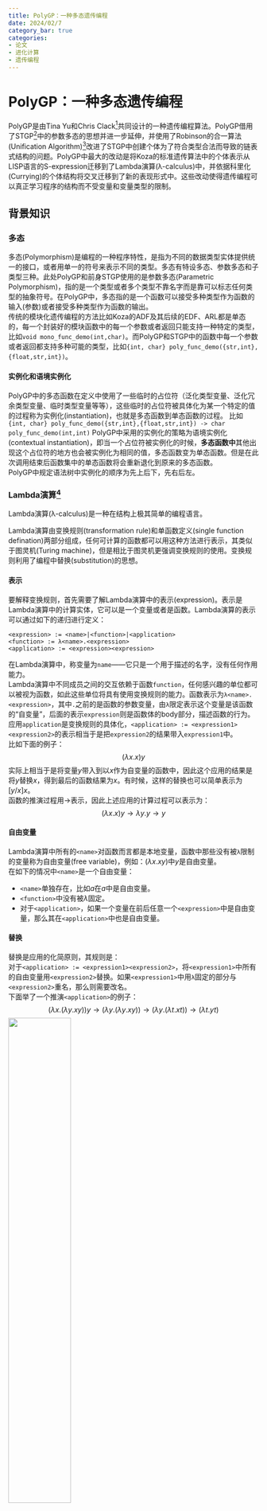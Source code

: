 ```yaml
---
title: PolyGP：一种多态遗传编程
date: 2024/02/7
category_bar: true
categories: 
- 论文
- 进化计算
- 遗传编程
---
```

# PolyGP：一种多态遗传编程
PolyGP是由Tina Yu和Chris Clack[^1]共同设计的一种遗传编程算法。PolyGP借用了STGP[^2]中的参数多态的思想并进一步延伸，并使用了Robinson的合一算法(Unification Algorithm)[^3]改进了STGP中创建个体为了符合类型合法而导致的链表式结构的问题。PolyGP中最大的改动是将Koza的标准遗传算法中的个体表示从LISP语言的S-expression迁移到了Lambda演算(λ-calculus)中，并依据科里化(Currying)的个体结构将交叉迁移到了新的表现形式中。这些改动使得遗传编程可以真正学习程序的结构而不受变量和变量类型的限制。  
[^1]: Tina Yu, Chris Clack., PolyGP: A Polymorphic Genetic Programming System in Haskell, 1998.  
[^2]: David J. Montana, Strongly Typed Genetic Programming, 1995.  
[^3]: Robinson, J. A. (1965). A machine-oriented logic based on the resolution principle. Journal of the ACM (JACM), 12(1), 23-41.  

## 背景知识
### 多态
多态(Polymorphism)是编程的一种程序特性，是指为不同的数据类型实体提供统一的接口，或者用单一的符号来表示不同的类型。多态有特设多态、参数多态和子类型三种。此处PolyGP和前身STGP使用的是参数多态(Parametric Polymorphism)，指的是一个类型或者多个类型不靠名字而是靠可以标志任何类型的抽象符号。在PolyGP中，多态指的是一个函数可以接受多种类型作为函数的输入(参数)或者接受多种类型作为函数的输出。  
传统的模块化遗传编程的方法比如Koza的ADF及其后续的EDF、ARL都是单态的，每一个封装好的模块函数中的每一个参数或者返回只能支持一种特定的类型，比如`void mono_func_demo(int,char)`。而PolyGP和STGP中的函数中每一个参数或者返回都支持多种可能的类型，比如`{int, char} poly_func_demo({str,int},{float,str,int})`。  

#### 实例化和语境实例化
PolyGP中的多态函数在定义中使用了一些临时的占位符（泛化类型变量、泛化冗余类型变量、临时类型变量等等），这些临时的占位符被具体化为某一个特定的值的过程称为实例化(instantiation)，也就是多态函数到单态函数的过程。
比如`{int, char} poly_func_demo({str,int},{float,str,int}) -> char poly_func_demo(int,int)`
PolyGP中采用的实例化的策略为语境实例化(contextual instantiation)，即当一个占位符被实例化的时候，**多态函数中**其他出现这个占位符的地方也会被实例化为相同的值，多态函数变为单态函数。但是在此次调用结束后函数集中的单态函数将会重新退化到原来的多态函数。  
PolyGP中规定语法树中实例化的顺序为先上后下，先右后左。  


### Lambda演算[^4]
Lambda演算(λ-calculus)是一种在结构上极其简单的编程语言。  
[^4]: Rual Rojas, A Tutorial Introduction to the Lambda Calculus, 2015.  

Lambda演算由变换规则(transformation rule)和单函数定义(single function defination)两部分组成，任何可计算的函数都可以用这种方法进行表示，其类似于图灵机(Turing machine)，但是相比于图灵机更强调变换规则的使用。变换规则利用了编程中替换(substitution)的思想。  

#### 表示
要解释变换规则，首先需要了解Lambda演算中的表示(expression)。表示是Lambda演算中的计算实体，它可以是一个变量或者是函数。Lambda演算的表示可以通过如下的递归进行定义：    

```
<expression> := <name>|<function>|<application>
<function> := λ<name>.<expression>
<application> := <expression><expression>
```
在Lambda演算中，称变量为`name`——它只是一个用于描述的名字，没有任何作用能力。  
Lambda演算中不同成员之间的交互依赖于函数`function`，任何感兴趣的单位都可以被视为函数，如此这些单位将具有使用变换规则的能力。函数表示为`λ<name>.<expression>`，其中`.`之前的是函数的参数变量，由`λ`限定表示这个变量是该函数的“自变量”，后面的表示`expression`则是函数体的body部分，描述函数的行为。  
应用`application`是变换规则的具体化，`<application> := <expression1><expression2>`的表示相当于是把`expression2`的结果带入`expression1`中。  
比如下面的例子：  
$$(λx.x)y$$
实际上相当于是将变量$y$带入到以$x$作为自变量的函数中，因此这个应用的结果是将$y$替换$x$，得到最后的函数结果为$x$。有时候，这样的替换也可以简单表示为$[y/x]x$。  
函数的推演过程用$→$表示，因此上述应用的计算过程可以表示为：
$$(λx.x)y→λy.y→y$$

#### 自由变量
Lambda演算中所有的`<name>`对函数而言都是本地变量，函数中那些没有被`λ`限制的变量称为自由变量(free variable)，例如：$(λx.xy)$中$y$是自由变量。  
在如下的情况中`<name>`是一个自由变量：  
- `<name>`单独存在，比如$a$在$a$中是自由变量。  
- `<function>`中没有被$λ$固定。  
- 对于`<application>`，如果一个变量在前后任意一个`<expression>`中是自由变量，那么其在`<application>`中也是自由变量。  

#### 替换
替换是应用的化简原则，其规则是：  
对于`<application> := <expression1><expression2>`，将`<expression1>`中所有的自由变量用`<expression2>`替换。如果`<expression1>`中用`λ`固定的部分与`<expression2>`重名，那么则需要改名。  
下面举了一个推演`<application>`的例子：  
$$(λx.(λy.xy))y→(λy.(λy.xy))→(λy.(λt.xt))→(λt.yt)$$
<img src = https://cdn.jsdelivr.net/gh/l61012345/Pic/img/20240207133137.png width=50%>  

### 科里化
柯里化(Currying)是把接受多个参数的函数变换成接受一个单一参数（最初函数的第一个参数）的函数，并且返回接受余下的参数而且返回结果的新函数的技术。 在直觉上，柯里化声称「如果你固定某些参数，你将得到接受余下参数的一个函数」。所以对于有两个变量的函数，如果固定了一个变量，就得到有一个变量的函数。 柯里化在理论计算机科学中提供了一种研究带有多个参数的函数的方式，尤其在只接受一个单一参数的lambda演算中。
例如，以下是一个柯里化的示例函数：

```javascript
var foo = function(a) {
    return function(b) {
        return a * a + b * b;
    }
}

// 调用上述函数：
var result = foo(3)(4); // 结果为 25
```

<img src=https://cdn.jsdelivr.net/gh/l61012345/Pic/img/20240207183428.png width=60%>  


### 有类型的Lambda演算
标准的Lambda演算是没有数据类型的，但是后续有若干学者用各种方式实现了有类型的Lambda演算(Typed Lambda calculus)。PolyGP中使用的是Hindley–Milner类型推论算法[^5]。  
[^5]: R.Milner. A Theory of Type Polymorphism in Programming. Journal of Computer and System Sciences, 1978.  

- `function`和`expression`的类型  
    在这种方法中，`name`、`function`和`expression`都具有类型，`function`和`expression`的类型表示为：  
    $$F1^{σ1→σ2}$$
    其中，$σ1$表示的是函数的参数类型；$σ2$表示的是函数的返回类型。  
    PolyGP的论文中使用了科里化的表示方法：  
    $$(F1^{σ1→σ2} ARG1^{σ1})^{σ2}$$
    其中$ARG1$是函数$F1$的参数。  
    使用科里化的表示方法的目的是为了更好的表示有多个参数的函数，如下面的函数$F2$拥有两个参数$ARG1$和$ARG2$，其类型分别为$σ1$和$σ2$，函数的返回类型为$σ3$，简单表示为：  
    $$F2^{σ1→σ2→σ3}$$
    展开表示为：  
    $$((F2^{σ1→σ2→σ3} ARG1^{σ1})^{σ2→σ3} ARG2^{σ2})^{σ3}$$

    函数的嵌套需要满足**子函数的返回类型应该是父函数的参数类型，如此才满足合法性**。比如上面的函数$F1$的返回类型正好满足$F2$中$ARG2$的类型，因此可以实现$F2$中嵌套$F1$：  
    $$((F2^{σ1→σ2→σ3} ARG1^{σ1})^{σ2→σ3} (F1^{σ1→σ2} ARG1^{σ1})^{σ2})^{σ3}$$

    这种表示方法可以被转换为树形结构，下图展示了上面的三个例子是如何被树形结构化的：  

    <img src = https://cdn.jsdelivr.net/gh/l61012345/Pic/img/20240207141506.png width=50%>  

- `application`的类型  
    应用`application`的类型可以根据`expression`的类型推理得出：  
    如果`expression1`有类型$σ1→σ2$，`expression2`有类型$σ1$，那么一个应用`<expression1><expression2>`的类型就应该是$σ2$。  

## 算法结构
PolyGP相比于标准GP最大的改进在于引入了类型系统(type system)，在种群初始化和遗传操作（下图中的evolvor和creator）两个阶段中用于保证所有的个体都是类型合法的。  
<img src=https://cdn.jsdelivr.net/gh/l61012345/Pic/img/20240207162313.png width=40%>   

## 种群初始化与个体表示
PolyGP中的个体表示为有类型的lambda演算的函数。种群初始化的过程中调用了类型系统来检查类的合法性。  

### 元素的类型
同STGP一样，端点集和函数集中的每一个元素（端点/基函数）都具有类型，PolyGP中的类型有如下5种：  
```
σ::τ        build in type
  |v        type variable
  |σ1→σ2    function type
  |[σ1]     list of elements all of type σ1
  |(σ1→σ2)  priority
  τ::int | string | bool | generic_i
  v::dummy_i | temperary_i
```

- 内置类型$τ$：比如`int`，`string`,`bool`等等，除此之外还有泛化类型`generic_i`
- 类型变量$v$：包括冗余类型变量和临时类型变量，以下会详述
- 函数的类型$σ_1→σ_2$：表示函数的类型，在[有类型的Lambda演算](#有类型的lambda演算)中已经介绍过
- 列表的类型$[σ_1]$表示列表中所有元素的类型都是$σ_1$
- 优先级$()$:用于表示类型推论的优先级  

#### 类型变量
此外，为了实现多态性，在PolyGP中引入了三种不同的类型变量用于在不同的阶段表示个体：  
- 泛化类型变量(generic type variable)  
  类型变量(type variable)是一种用于表示类型的变量，这个变量的具体值是某一种数据类型，比如`x -> int`。所谓泛化类型变量就是这个类型变量可以允许多种类型的具体值。泛化类型变量在进化的过程中永远不会被实例化，在进化的过程中会被看做是内置的类型。  
  泛化类型变量用于在进化过程中表示函数集中的多态函数的类型。  
- 冗余类型变量(dummy type variable)  
  冗余类型变量用于在构建个体中表示函数集或者端点集中多态函数的类型。在创建个体的过程中每一次用到含有冗余类型变量的函数时，都需要对冗余类型的变量进行实例化。  
  比如：已知函数集中的两个多态函数$f1$和$f2$的参数类型是一致的（或者两者的类型存在某种关联），但是并不对具体的参数类型值做限定，那么此时就用冗余类型变量$α$进行标记：$f1^{α→[\alpha]}$,$f2^{α→α}$。创建个体的过程中如果要调用这两个函数，那么$α$将会被实例化为具体的类型，比如$f1^{int→[int]}$,$f2^{int→int}$。  
  在冗余类型变量实例化的过程中，会根据父函数所要求的类型实例化为特定的类型；如果没有要求(比如父函数只对子函数的返回类型做要求，并未对参数类型进行限制)，子函数的冗余类型变量将会被实例化为临时变量。  
- 临时类型变量(temporary type variable)  
  临时变量会在遗传操作的过程中根据其中一个亲本的类型进行实例化。  
  需要在创建个体的过程中，如果需要一个冗余类型变量和一个临时类型变量类型相符(unify)，这个时候冗余类型变量会先实例化为一个特定的临时类型变量，之后再根据遗传操作实例化为其他的类型变量。  

{% note info %}  
多态的函数和端点会使用冗余类型变量来进行表示。但是如果函数和端点是程序的参数或者输出，那么则使用泛化类型变量。  
{% endnote %}  

需要再次强调的是，PolyGP中使用的是[语境实例化](#实例化和语境实例化)。  

### 合一算法
个体创建的过程中，和STGP一样，要求**个体要求其父函数的参数的类型与子函数的返回的类型相同**。  
<img src=https://cdn.jsdelivr.net/gh/l61012345/Pic/img/20240130150159.png width=60%>  
这一规则是通过合一算法(unification algorithm)进行检查的。  
合一是找到使两个给定表达式相等的替换的过程。具体而言，合一算法规定了两个表达式中的变量如果代换为相应的表达式之后是否可以等价。在类型系统中，合一算法可以规定在特定的实例化下两个类型变量是否被视为是合一的(unified)/等价的。  
在合一算法中，定义替换(substitution)：  
$$θ=\{(X_i,t_i),...\}$$
其中$X_i$是一个类型变量，$t_i$是一个特定的类型，比如$\{(a,int)\}$.  
对替换应用到一个函数类型(指形如为`arg_type → return_type`的类型)$A$的结果$Aθ$是这个类或者函数$A$中所有出现$X_i$的地方都被替换为$t_i$，比如：  
$$α→α\{(α,int)\} = int → int$$
那么对于两个函数类型$A$、$B$，如果存在一个替换$θ$使得:  
$$Aθ=Bθ$$
那么称两个函数类型$A$和$B$是合一的。  
比如对于$A:X_1→[string]$和$B:int→X_2$，可以找到一个替换$θ=\{(X_1,int),(X_2,[string])\}$使得$Aθ=Bθ$，那么类型$A$和$B$是合一的。  

有些时候两个类型可能会有不止一个替换可以使其合一，在这种情况下，合一算法会返回更为通用的替换。也就是说，合一算法会更倾向于返回含有类型变量的替换。  

在个体生成的过程中，合一算法会始终检查每一级的子函数的返回类型是否与上一级的父函数参数的类型对特定的实例化目标合一。  
在PolyGP中，合一化要求的替换必须要是有意义的，也就是说冗余类型变量和临时类型变量不能够做合一化。  

### 种群初始化
PolyGP的个体生成使用的是Full初始化方法（即深度优先，在未达到深度前只选择函数集中的元素），此外还需要遵循合一算法的类型检查。  
此外，PolyGP中还设计了一个回溯机制(trackback)：生成过程中无法找到满足特定类型的端点/基函数时，则返回到上一个合法的节点，重新选择该节点上的函数。  

#### 个体生成的例子
这个例子的要求如下：  
```
Output Type: [G2]
Terminal Set: {L::[G1],NIL::[α],F::(G1→G2)}
Function Set: 
        { HEAD::[α]->α,
          IF-ELSE::bool -> α -> α → α,
          IF::bool -> α -> α → α,
          TAIL::[α]->[α],
          CONS::α->[α]->[α],
          NULL::[α]->bool,
          F::G1->G2,
          MAP::(G1->G2)->[G1]->[G2]}
Max Tree Depth: 3
```

1. 首先选取一个函数`IF`，其需要三个输入参数类型分别为`bool`、`α`、`α`，由于程序需要返回的类型为`[G2]`，因此`IF`的返回类型需要是`[G2]`，因此`α`需要被实例化为`[G2]`:  
    $$(((IF^{bool→[G2]→[G2]→[G2]} ARG1^{bool})^{[G2]→[G2]→[G2]} ARG2^{[G2]})^{[G2]→[G2]} ARG3^{[G2]})^{[G2]}$$
    <img src=https://cdn.jsdelivr.net/gh/l61012345/Pic/img/20240208173000.png width=30%>   

2. 根据先上后下，先右后左的原则，寻找函数集中合适的$ARG3$（即返回类型为`[G2]`的函数），此时类型系统随机选择了`MAP`函数作为$ARG3$，它的返回类型正好是`[G2]`，它引入了两个新的输入参数$ARG4$和$ARG5$类型要求对应为`(G1→G2)`和`[G1]`:  
    $$(((IF^{bool→[G2]→[G2]→[G2]} ARG1^{bool})^{[G2]→[G2]→[G2]} ARG2^{[G2]})^{[G2]→[G2]} ((MAP^{(G1→G2)→[G1]→[G2]} ARG4^{(G1→G2)})^{[G1]→[G2]})ARG5^{[G2]})^{[G2]}$$
    <img src=https://cdn.jsdelivr.net/gh/l61012345/Pic/img/20240208173126.png width=40%>  

3. 由于达到了最大深度，于是开始选择端点，按照MAP函数的参数类型要求，只能用$F$填入$ARG4^{(G1→G2)}$：  
   $$(((IF^{bool→[G2]→[G2]→[G2]} ARG1^{bool}) ARG2^{[G2]})^{[G2]→[G2]→[G2]} ((MAP^{(G1→G2)→[G1]→[G2]} F^{(G1→G2)})^{[G1]→[G2]})ARG5^{[G2]})^{[G2]}$$
   <img src=https://cdn.jsdelivr.net/gh/l61012345/Pic/img/20240208173151.png width=40%>   

4. 同理只能用$L$填入$ARG5^{[G1]}$:
    $$(((IF^{bool→[G2]→[G2]→[G2]} ARG1^{bool})^{[G2]→[G2]→[G2]} ARG2^{[G2]})^{[G2]→[G2]} ((MAP^{(G1→G2)→[G1]→[G2]} F^{(G1→G2)})^{[G1]→[G2]})L^{[G2]})^{[G2]}$$
    <img src=https://cdn.jsdelivr.net/gh/l61012345/Pic/img/20240208173218.png width=40%>  

5. 接下来实例化$ARG2$，类型系统随机选择了`IF-ELSE`作为$ARG2$并引入了新的参数$ARG6$、$ARG7$、$ARG8$，这些参数的类型分别为:`bool`、`[G2]`、`[G2]`.  
    $$(((IF^{bool→[G2]→[G2]→[G2]} ARG1^{bool})^{[G2]→[G2]→[G2]} ((IFELSE^{bool→[G2]→[G2]→[G2]} ARG6^{bool})^{[G2]→[G2]→[G2]} ARG7^{[G2]})^{[G2]→[G2]}ARG8^{[G2]})^{[G2]})^{[G2]→[G2]} (((MAP^{(G1→G2)→[G1]→[G2]} F^{(G1→G2)})^{[G1]→[G2]})L^{[G2]})^{[G2]}$$
    <img src=https://cdn.jsdelivr.net/gh/l61012345/Pic/img/20240208173242.png width=40%>   

6. 达到最大深度，按照和3、4相同的方法，对$ARG8$和$ARG7$，要求类型为`[G2]`的端点，只能填入$NIL$，同时该函数中的$α$被实例化为`G2`:  
   $$(((IF^{bool→[G2]→[G2]→[G2]} ARG1^{bool})^{[G2]→[G2]→[G2]} ((IFELSE^{bool→[G2]→[G2]→[G2]} ARG6^{bool})^{[G2]→[G2]→[G2]} NIL^{[G2]})^{[G2]→[G2]}NIL^{[G2]})^{[G2]})^{[G2]→[G2]} (((MAP^{(G1→G2)→[G1]→[G2]} F^{(G1→G2)})^{[G1]→[G2]})L^{[G2]})^{[G2]}$$
   <img src=https://cdn.jsdelivr.net/gh/l61012345/Pic/img/20240208173309.png width=40%>  

7. 对$ARG6$实例化，但是端点集中没有`bool`类型的端点，生成出错，因此退回到上一级函数生成的节点重新选择其他函数。  
   <img src=https://cdn.jsdelivr.net/gh/l61012345/Pic/img/20240208173342.png width=40%>   

8. 重新选择$ARG2$的实例化，这次选择`HEAD`函数，该函数中`α`被实例化为`[G2]`，并引入新的参数$ARG9$，其类型为列表的列表`[[G2]]`:  
   $$((IF^{bool→[G2]→[G2]→[G2]} ARG1^{bool})^{[G2]→[G2]→[G2]} (HEAD^{[[G2]]→[G2]} ARG9^{[[G2]]})^{[G2]→[G2]} ((MAP^{(G1→G2)→[G1]→[G2]} F^{(G1→G2)})^{[G1]→[G2]})L^{[G2]})^{[G2]}$$
   <img src=https://cdn.jsdelivr.net/gh/l61012345/Pic/img/20240208173416.png width=40%>  

9.  实例化$ARG9$，只能填入$NIL$，同时该函数中的$α$被实例化为`[[G2]]`:  
    $$((IF^{bool→[G2]→[G2]→[G2]} ARG1^{bool})^{[G2]→[G2]→[G2]} (HEAD^{[[G2]]→[G2]} NIL^{[[G2]]})^{[G2]→[G2]} ((MAP^{(G1→G2)→[G1]→[G2]} F^{(G1→G2)})^{[G1]→[G2]})L^{[G2]})^{[G2]}$$
    <img src=https://cdn.jsdelivr.net/gh/l61012345/Pic/img/20240208173500.png width=40%>   

10. 实例化最左边的$ARG1$，由于$IF-ELSE$函数不能在此层出现，函数集中唯一的选择是$NULL$，由于其参数类型为`α`且并没有任何限制，按照冗余类型变量的机制，新建一个临时类型类型变量`T1`并将`α`实例化为这个类型变量。  
    $$((IF^{bool→[G2]→[G2]→[G2]} (NULL^{bool→[T1]} ARG10^{[T1]})^{T1})^{[G2]→[G2]→[G2]} (HEAD^{[[G2]]→[G2]} NIL^{[[G2]]})^{[G2]→[G2]} ((MAP^{(G1→G2)→[G1]→[G2]} F^{(G1→G2)})^{[G1]→[G2]})L^{[G2]})^{[G2]}$$
    <img src=https://cdn.jsdelivr.net/gh/l61012345/Pic/img/20240208173527.png width=40%>   

11. 实例化$ARG10$，其类型为`[T1]`应当是一个列表，因此$L$和$NIL$都符合要求，类型系统随机选择了$NIL$，由于$NIL$中的冗余类型变量`α`不能临时类型变量`T1`和进行合一化操作，此处只能将`α`实例化为新的临时类型变量`T2`.  
`T2`会在遗传操作中被实例化。  
    $$((IF^{bool→[G2]→[G2]→[G2]} (NULL^{bool→[T1]} NIL^{[T2]})^{T1})^{[G2]→[G2]→[G2]} (HEAD^{[[G2]]→[G2]} NIL^{[[G2]]})^{[G2]→[G2]} ((MAP^{(G1→G2)→[G1]→[G2]} F^{(G1→G2)})^{[G1]→[G2]})L^{[G2]})^{[G2]}$$
    <img src=https://cdn.jsdelivr.net/gh/l61012345/Pic/img/20240208173550.png width=40%>  

最终的个体为：  
<img src=https://cdn.jsdelivr.net/gh/l61012345/Pic/img/20240208173622.png width=40%>  

整个生成该个体过程的动画：  
<img src=https://cdn.jsdelivr.net/gh/l61012345/Pic/img/PolyGP%E7%9A%84%E4%B8%AA%E4%BD%93%E7%94%9F%E6%88%90%E6%A1%88%E4%BE%8B.gif width=100%>  


### 递归
PolyGP中允许个体含有递归结构，实现的方法也很简单，正在生成的个体会被命名然后放入函数集中，如此实现递归调用。如果输入列表(input list,用于记录个体的全部输入)过长，那么将停止递归。    

## 评估
每个个体都是一个Lambda推演中的表示`expression`，评估的过程则是将数据集应用到这个表示中：  
$$(λx.E)(dataset) → E[dataset/x]$$

评估的过程使用了稳态机制(steady-state)，这个机制可以保证

## 遗传操作
### 交叉

